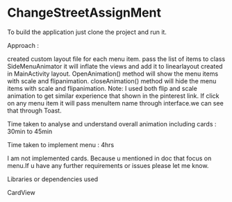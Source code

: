 # ChangeStreetAssignMent

To build the application just clone the project and run it.

Approach :

created custom layout file for each menu item.
pass the list of items to class SideMenuAnimator it will inflate the views and add it to linearlayout created in MainActivity layout.
OpenAnimation()  method will show the menu items with scale and flipanimation.
closeAnimation() method will hide the menu items with scale and flipanimation.
Note: I used both flip and scale animation to get similar experience that shown in the pinterest link.
If click on any menu item it will pass menuItem name through interface.we can see that through Toast.

Time taken to analyse and understand overall animation including cards : 30min  to  45min

Time taken to implement menu : 4hrs


I am not implemented cards. Because u mentioned in doc that focus on menu.If u have any further requirements or issues please let me know.

Libraries or dependencies used

CardView



